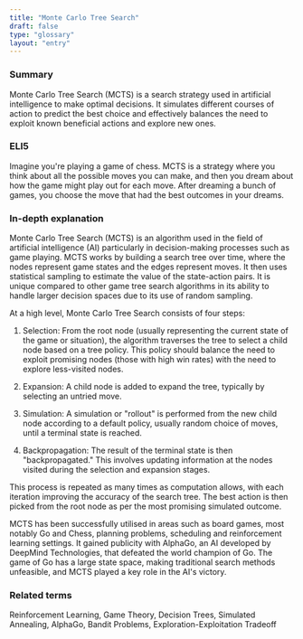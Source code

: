 ```yaml
---
title: "Monte Carlo Tree Search"
draft: false
type: "glossary"
layout: "entry"
---
```


### Summary
Monte Carlo Tree Search (MCTS) is a search strategy used in artificial intelligence to make optimal decisions. It simulates different courses of action to predict the best choice and effectively balances the need to exploit known beneficial actions and explore new ones.

### ELI5
Imagine you're playing a game of chess. MCTS is a strategy where you think about all the possible moves you can make, and then you dream about how the game might play out for each move. After dreaming a bunch of games, you choose the move that had the best outcomes in your dreams.

### In-depth explanation
Monte Carlo Tree Search (MCTS) is an algorithm used in the field of artificial intelligence (AI) particularly in decision-making processes such as game playing. MCTS works by building a search tree over time, where the nodes represent game states and the edges represent moves. It then uses statistical sampling to estimate the value of the state-action pairs. It is unique compared to other game tree search algorithms in its ability to handle larger decision spaces due to its use of random sampling. 

At a high level, Monte Carlo Tree Search consists of four steps:

1. Selection: From the root node (usually representing the current state of the game or situation), the algorithm traverses the tree to select a child node based on a tree policy. This policy should balance the need to exploit promising nodes (those with high win rates) with the need to explore less-visited nodes.

2. Expansion: A child node is added to expand the tree, typically by selecting an untried move.

3. Simulation: A simulation or "rollout" is performed from the new child node according to a default policy, usually random choice of moves, until a terminal state is reached.

4. Backpropagation: The result of the terminal state is then "backpropagated." This involves updating information at the nodes visited during the selection and expansion stages.

This process is repeated as many times as computation allows, with each iteration improving the accuracy of the search tree. The best action is then picked from the root node as per the most promising simulated outcome.

MCTS has been successfully utilised in areas such as board games, most notably Go and Chess, planning problems, scheduling and reinforcement learning settings. It gained publicity with AlphaGo, an AI developed by DeepMind Technologies, that defeated the world champion of Go. The game of Go has a large state space, making traditional search methods unfeasible, and MCTS played a key role in the AI's victory.

### Related terms
Reinforcement Learning, Game Theory, Decision Trees, Simulated Annealing, AlphaGo, Bandit Problems, Exploration-Exploitation Tradeoff

